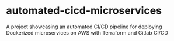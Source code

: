 # automated-cicd-microservices
A project showcasing an automated CI/CD pipeline for deploying Dockerized microservices on AWS with Terraform and Gitlab CI/CD
